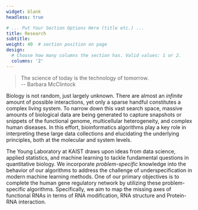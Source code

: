 ```yaml
---
widget: blank
headless: true

# ... Put Your Section Options Here (title etc.) ...
title: Research
subtitle:
weight: 40  # section position on page
design:
  # Choose how many columns the section has. Valid values: 1 or 2.
  columns: '2'
---
```


> The science of today is the technology of tomorrow.  
-- Barbara McClintock

Biology is not random, just largely unknown. There are almost an *infinite* amount of possible interactions, yet only a sparse handful constitutes a complex living system. To narrow down this vast search space, massive amounts of biological data are being generated to capture snapshots or snippets of the functional genome, multicellular heterogeneity, and complex human diseases. In this effort, bioinformatics algorithms play a key role in interpreting these large data collections and elucidating the underlying principles, both at the molecular and system levels.

The Young Laboratory at KAIST draws upon ideas from data science, applied statistics, and machine learning to tackle fundamental questions in quantitative biology. We incorporate *problem-specific* knowledge into the behavior of our algorithms to address the challenge of underspecification in modern machine learning methods. One of our primary objectives is to complete the human gene regulatory network by utilizing these problem-specific algorithms. Specifically, we aim to map the missing axes of functional RNAs in terms of RNA modification, RNA structure and Protein-RNA interaction.
